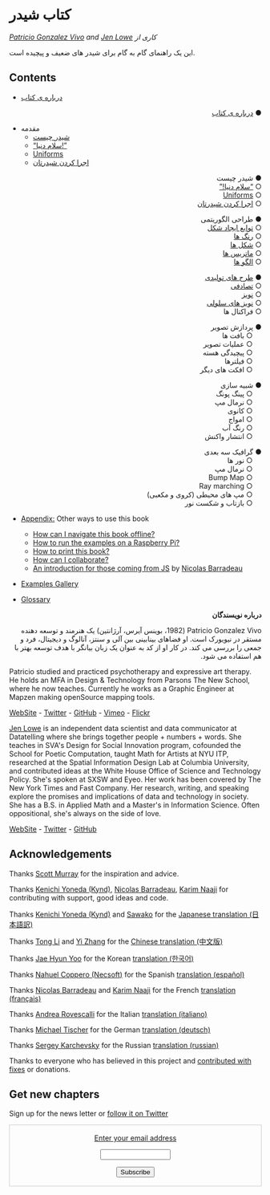 <canvas id="custom" class="canvas" data-fragment-url="src/moon/moon.frag" data-textures="src/moon/moon.jpg" width="350px" height="350px"></canvas>

# کتاب شیدر
*[Patricio Gonzalez Vivo](http://patriciogonzalezvivo.com/) and [Jen Lowe](http://jenlowe.net/) کاری از*

این یک راهنمای گام به گام برای شیدر های ضعیف و پیچیده است.

<div class="header">
<a href="https://www.paypal.com/cgi-bin/webscr?cmd=_s-xclick&hosted_button_id=B5FSVSHGEATCG" style="float: right;"><img src="https://www.paypalobjects.com/en_US/i/btn/btn_donate_SM.gif" alt=""></a>
</div>

## Contents

* [درباره ی کتاب](00/)

<div dir="rtl"> &#9679; <a href="00/">درباره ی کتاب</a>  </div>

<p></p>    

* مقدمه
    * [شیدر چیست](01/)
    * [“سلام دنیا!”](02/)
    * [Uniforms](03/)
	* [اجرا کردن شیدرتان](04/)
    
<div dir="rtl"> &#9679; شیدر چیست </div>    
<div dir="rtl"> &#9675; <a href="05/">“سلام دنیا!”</a>  </div>
<div dir="rtl"> &#9675; <a href="06/">Uniforms</a>  </div>
<div dir="rtl"> &#9675; <a href="07/">اجرا کردن شیدرتان</a>  </div>


<p></p>    


<div dir="rtl"> &#9679; طراحی الگوریتمی </div>    
<div dir="rtl"> &#9675; <a href="05/">توابع ایجاد شکل</a>  </div>
<div dir="rtl"> &#9675; <a href="06/">رنگ ها</a>  </div>
<div dir="rtl"> &#9675; <a href="07/">شکل ها</a>  </div>
<div dir="rtl"> &#9675; <a href="08/">ماتریس ها</a>  </div>
<div dir="rtl"> &#9675; <a href="09/">الگو ها</a>  </div>

<p></p>
    

<div dir="rtl"> &#9679; <a href="10/">طرح های تولیدی</a>  </div>
<div dir="rtl"> &#9675; <a href="11/">تصادفی</a>  </div>
<div dir="rtl"> &#9675; <a href="12/">نویز</a>  </div>
<div dir="rtl"> &#9675; <a href="13/">نویز های سلولی</a>  </div>
<div dir="rtl"> &#9675; فراکتال ها  </div>

<p></p>

<div dir="rtl"> &#9679; پردازش تصویر  </div>
<div dir="rtl"> &emsp; &#9675; بافت ها  </div>
<div dir="rtl"> &emsp; &#9675; عملیات تصویر  </div>
<div dir="rtl"> &emsp; &#9675; پیچیدگی هسته  </div>
<div dir="rtl"> &emsp; &#9675; فیلترها  </div>
<div dir="rtl"> &emsp; &#9675;  افکت های دیگر </div>

<p></p>

<div dir="rtl"> &#9679; شبیه سازی  </div>
<div dir="rtl"> &emsp; &#9675; پینگ پونگ  </div>
<div dir="rtl"> &emsp; &#9675; نرمال مپ  </div>
<div dir="rtl"> &emsp; &#9675; کانوی  </div>
<div dir="rtl"> &emsp; &#9675; امواج  </div>
<div dir="rtl"> &emsp; &#9675;  رنگ آب </div>
<div dir="rtl"> &emsp; &#9675; انتشار واکنش  </div>

<p></p>

<div dir="rtl"> &#9679; گرافیک سه بعدی  </div>
<div dir="rtl"> &emsp; &#9675; نور ها  </div>
<div dir="rtl"> &emsp; &#9675; نرمال مپ  </div>
<div dir="rtl"> &emsp; &#9675; Bump Map  </div>
<div dir="rtl"> &emsp; &#9675; Ray marching  </div>
<div dir="rtl"> &emsp; &#9675;  مپ های محیطی (کروی و مکعبی)  </div>
<div dir="rtl"> &emsp; &#9675; بازتاب و شکست نور  </div>

* [Appendix:](appendix/) Other ways to use this book
	* [How can I navigate this book offline?](appendix/00/)
	* [How to run the examples on a Raspberry Pi?](appendix/01/)
	* [How to print this book?](appendix/02/)
    * [How can I collaborate?](appendix/03/)
    * [An introduction for those coming from JS](appendix/04/) by [Nicolas Barradeau](http://www.barradeau.com/)

* [Examples Gallery](examples/)

* [Glossary](glossary/)


<p dir='rtl' align='right'>  <b>درباره نویسندگان</b></p>

<p dir='rtl' align='right'>
Patricio Gonzalez Vivo (1982، بوینس آیرس، آرژانتین) یک هنرمند و توسعه دهنده مستقر در نیویورک است. او فضاهای بینابینی بین آلی و سنتز، آنالوگ و دیجیتال، فرد و جمعی را بررسی می کند. در کار او از کد به عنوان یک زبان بیانگر با هدف توسعه بهتر با هم استفاده می شود.
</p>





Patricio studied and practiced psychotherapy and expressive art therapy. He holds an MFA in Design & Technology from Parsons The New School, where he now teaches. Currently he works as a Graphic Engineer at Mapzen making openSource mapping tools.

<div class="header"> <a href="http://patriciogonzalezvivo.com/" target="_blank">WebSite</a> - <a href="https://twitter.com/patriciogv" target="_blank">Twitter</a> - <a href="https://github.com/patriciogonzalezvivo" target="_blank">GitHub</a> - <a href="https://vimeo.com/patriciogv" target="_blank">Vimeo</a> - <a href="https://www.flickr.com/photos/106950246@N06/" target="_blank"> Flickr</a></div>

[Jen Lowe](http://jenlowe.net/) is an independent data scientist and data communicator at Datatelling where she brings together people + numbers + words. She teaches in SVA's Design for Social Innovation program, cofounded the School for Poetic Computation, taught Math for Artists at NYU ITP, researched at the Spatial Information Design Lab at Columbia University, and contributed ideas at the White House Office of Science and Technology Policy. She's spoken at SXSW and Eyeo. Her work has been covered by The New York Times and Fast Company. Her research, writing, and speaking explore the promises and implications of data and technology in society. She has a B.S. in Applied Math and a Master's in Information Science. Often oppositional, she's always on the side of love.

<div class="header"> <a href="http://jenlowe.net/" target="_blank">WebSite</a> - <a href="https://twitter.com/datatelling" target="_blank">Twitter</a> - <a href="https://github.com/datatelling" target="_blank">GitHub</a></div>

## Acknowledgements

Thanks [Scott Murray](http://alignedleft.com/) for the inspiration and advice.

Thanks [Kenichi Yoneda (Kynd)](https://twitter.com/kyndinfo), [Nicolas Barradeau](https://twitter.com/nicoptere), [Karim Naaji](http://karim.naaji.fr/) for contributing with support, good ideas and code.

Thanks [Kenichi Yoneda (Kynd)](https://twitter.com/kyndinfo) and [Sawako](https://twitter.com/sawakohome) for the [Japanese translation (日本語訳)](?lan=jp)

Thanks [Tong Li](https://www.facebook.com/tong.lee.9484) and [Yi Zhang](https://www.facebook.com/archer.zetta?pnref=story) for the [Chinese translation (中文版)](?lan=ch)

Thanks [Jae Hyun Yoo](https://www.facebook.com/fkkcloud) for the Korean [translation (한국어)](?lan=kr)

Thanks [Nahuel Coppero (Necsoft)](http://hinecsoft.com/) for the Spanish [translation (español)](?lan=es)

Thanks [Nicolas Barradeau](https://twitter.com/nicoptere) and [Karim Naaji](http://karim.naaji.fr/) for the French [translation (français)](?lan=fr)

Thanks [Andrea Rovescalli](https://www.earove.info) for the Italian [translation (italiano)](?lan=it)

Thanks [Michael Tischer](http://www.mitinet.de) for the German [translation (deutsch)](?lan=de)

Thanks [Sergey Karchevsky](https://www.facebook.com/sergey.karchevsky.3) for the Russian [translation (russian)](?lan=ru)

Thanks to everyone who has believed in this project and [contributed with fixes](https://github.com/patriciogonzalezvivo/thebookofshaders/graphs/contributors) or donations.

## Get new chapters

Sign up for the news letter or [follow it on Twitter](https://twitter.com/bookofshaders)

 <form style="border:1px solid #ccc;padding:3px;text-align:center;" action="https://tinyletter.com/thebookofshaders" method="post" target="popupwindow" onsubmit="window.open('https://tinyletter.com/thebookofshaders', 'popupwindow', 'scrollbars=yes,width=800,height=600');return true"><a href="https://tinyletter.com/thebookofshaders"><p><label for="tlemail">Enter your email address</label></p></a><p><input type="text" style="width:140px" name="email" id="tlemail" /></p><input type="hidden" value="1" name="embed"/><input type="submit" value="Subscribe" /><p><a href="https://tinyletter.com" target="_blank"></a></p></form>
